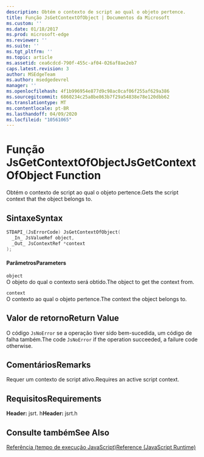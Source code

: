 ```yaml
---
description: Obtém o contexto de script ao qual o objeto pertence.
title: Função JsGetContextOfObject | Documentos da Microsoft
ms.custom: ''
ms.date: 01/18/2017
ms.prod: microsoft-edge
ms.reviewer: ''
ms.suite: ''
ms.tgt_pltfrm: ''
ms.topic: article
ms.assetid: cea6cdcd-790f-455c-af04-026af8ae2eb7
caps.latest.revision: 3
author: MSEdgeTeam
ms.author: msedgedevrel
manager: ''
ms.openlocfilehash: 4f1b996954e877d9c98ac0caf06f255af629a386
ms.sourcegitcommit: 6860234c25a8be863b7f29a54838e78e120dbb62
ms.translationtype: MT
ms.contentlocale: pt-BR
ms.lasthandoff: 04/09/2020
ms.locfileid: "10561065"
---
```

# <span data-ttu-id="e7627-103">Função JsGetContextOfObject</span><span class="sxs-lookup"><span data-stu-id="e7627-103">JsGetContextOfObject Function</span></span>
<span data-ttu-id="e7627-104">Obtém o contexto de script ao qual o objeto pertence.</span><span class="sxs-lookup"><span data-stu-id="e7627-104">Gets the script context that the object belongs to.</span></span>  
  
## <span data-ttu-id="e7627-105">Sintaxe</span><span class="sxs-lookup"><span data-stu-id="e7627-105">Syntax</span></span>  
  
```cpp  
STDAPI_(JsErrorCode) JsGetContextOfObject(  
  _In_ JsValueRef object,  
  _Out_ JsContextRef *context  
);  
```  
  
#### <span data-ttu-id="e7627-106">Parâmetros</span><span class="sxs-lookup"><span data-stu-id="e7627-106">Parameters</span></span>  
 `object`  
 <span data-ttu-id="e7627-107">O objeto do qual o contexto será obtido.</span><span class="sxs-lookup"><span data-stu-id="e7627-107">The object to get the context from.</span></span>  
  
 `context`  
 <span data-ttu-id="e7627-108">O contexto ao qual o objeto pertence.</span><span class="sxs-lookup"><span data-stu-id="e7627-108">The context the object belongs to.</span></span>  
  
## <span data-ttu-id="e7627-109">Valor de retorno</span><span class="sxs-lookup"><span data-stu-id="e7627-109">Return Value</span></span>  
 <span data-ttu-id="e7627-110">O código `JsNoError` se a operação tiver sido bem-sucedida, um código de falha também.</span><span class="sxs-lookup"><span data-stu-id="e7627-110">The code `JsNoError` if the operation succeeded, a failure code otherwise.</span></span>  
  
## <span data-ttu-id="e7627-111">Comentários</span><span class="sxs-lookup"><span data-stu-id="e7627-111">Remarks</span></span>  
 <span data-ttu-id="e7627-112">Requer um contexto de script ativo.</span><span class="sxs-lookup"><span data-stu-id="e7627-112">Requires an active script context.</span></span>  
  
## <span data-ttu-id="e7627-113">Requisitos</span><span class="sxs-lookup"><span data-stu-id="e7627-113">Requirements</span></span>  
 <span data-ttu-id="e7627-114">**Header:** jsrt. h</span><span class="sxs-lookup"><span data-stu-id="e7627-114">**Header:** jsrt.h</span></span>  
  
## <span data-ttu-id="e7627-115">Consulte também</span><span class="sxs-lookup"><span data-stu-id="e7627-115">See Also</span></span>  
 [<span data-ttu-id="e7627-116">Referência (tempo de execução JavaScript)</span><span class="sxs-lookup"><span data-stu-id="e7627-116">Reference (JavaScript Runtime)</span></span>](../chakra-hosting/reference-javascript-runtime.md)